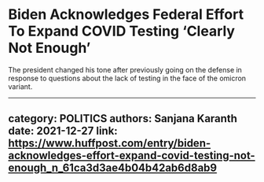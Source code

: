 # Biden Acknowledges Federal Effort To Expand COVID Testing ‘Clearly Not Enough’

The president changed his tone after previously going on the defense in response to questions about the lack of testing in the face of the omicron variant.

---
category: POLITICS
authors: Sanjana Karanth
date: 2021-12-27
link: https://www.huffpost.com/entry/biden-acknowledges-effort-expand-covid-testing-not-enough_n_61ca3d3ae4b04b42ab6d8ab9
---
